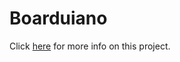 # Boarduiano

Click <a href="http://www.jianan.li/boarduiano">here</a> for more info on this project.
